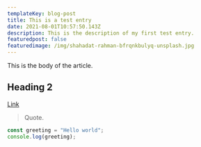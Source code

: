 ```yaml
---
templateKey: blog-post
title: This is a test entry
date: 2021-08-01T10:57:50.143Z
description: This is the description of my first test entry.
featuredpost: false
featuredimage: /img/shahadat-rahman-bfrqnkbulyq-unsplash.jpg
---
```



This is the body of the article.

## Heading 2

[Link](google.com)

> Quote.

```javascript
const greeting = "Hello world";
console.log(greeting);
```